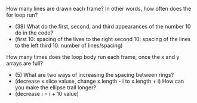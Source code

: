 How many lines are drawn each frame? In other words, how often does the for loop run?
  - (38)
What do the first, second, and third appearances of the number 10 do in the code?
  - (first 10: spacing of the lives to the right second 10: spacing of the lines to the left third 10: number of lines/spacing)

How many times does the loop body run each frame, once the x and y arrays are full?
  - (5)
What are two ways of increasing the spacing between rings?
  - (decrease x.slice valuse, change x.length - i to x.length + i)
How can you make the ellipse trail longer?
  - (decrease i = i + 10 value)
